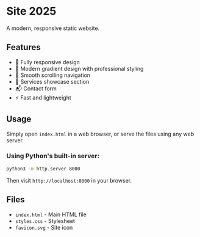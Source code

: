 # Site 2025

A modern, responsive static website.

## Features

- 📱 Fully responsive design
- 🎨 Modern gradient design with professional styling
- 🧭 Smooth scrolling navigation
- 💼 Services showcase section
- 📬 Contact form
- ⚡ Fast and lightweight

## Usage

Simply open `index.html` in a web browser, or serve the files using any web server.

### Using Python's built-in server:
```bash
python3 -m http.server 8000
```

Then visit `http://localhost:8000` in your browser.

## Files

- `index.html` - Main HTML file
- `styles.css` - Stylesheet
- `favicon.svg` - Site icon
